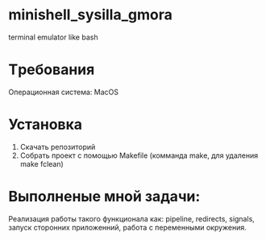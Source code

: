# minishell_sysilla_gmora
  terminal emulator like bash

# Tребования
  Операционная система: MacOS
  
# Установка
  1) Скачать репозиторий
  2) Собрать проект с помощью Makefile (комманда make, для удаления make fclean)

# Выполненые мной задачи:
  Реализация работы такого функционала как: pipeline, redirects, signals, запуск сторонних приложенний, работа с переменными окружения.
